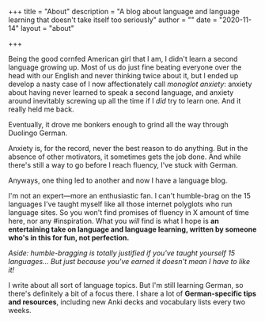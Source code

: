+++
title = "About"
description = "A blog about language and language learning that doesn't take itself too seriously"
author = ""
date = "2020-11-14"
layout = "about"

+++

Being the good cornfed American girl that I am, I didn't learn a second language growing up. Most of us do just fine beating everyone over the head with our English and never thinking twice about it, but I ended up develop a nasty case of I now affectionately call *monoglot anxiety*: anxiety about having never learned to speak a second language, and anxiety around inevitably screwing up all the time if I *did* try to learn one. And it really held me back.

Eventually, it drove me bonkers enough to grind all the way through Duolingo German. 

Anxiety is, for the record, never the best reason to do anything. But in the absence of other motivators, it sometimes gets the job done. And while there's still a way to go before I reach fluency, I've stuck with German.

Anyways, one thing led to another and now I have a language blog.

I'm not an expert—more an enthusiastic fan. I can't humble-brag on the 15 languages I've taught myself like all those internet polyglots who run language sites. So you won't find promises of fluency in X amount of time here, nor any #inspiration. What you *will* find is what I hope is **an entertaining take on language and language learning, written by someone who's in this for fun, not perfection.** 

*Aside: humble-bragging is totally justified if you've taught yourself 15 languages... But just because you've earned it doesn't mean I have to like it!*

I write about all sort of language topics. But I'm still learning German, so there's definitely a bit of a focus there. I share a lot of **German-specific tips and resources**, including new Anki decks and vocabulary lists every two weeks.





